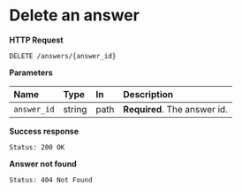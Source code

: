 # Delete an answer

**HTTP Request**

`DELETE /answers/{answer_id}`

**Parameters**

| Name   | Type   | In   | Description                          |
| :----- | :----- | :--- | :----------------------------------- |
| `answer_id` | string | path | **Required**. The answer id. |

**Success response**

```
Status: 200 OK
```

**Answer not found**

```
Status: 404 Not Found
```
